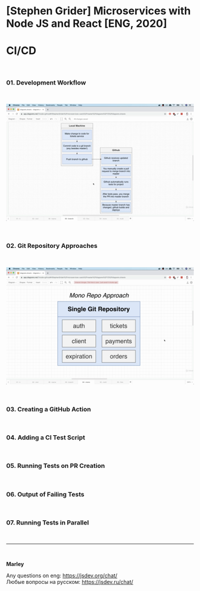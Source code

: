 # [Stephen Grider] Microservices with Node JS and React [ENG, 2020]

# CI/CD

<br/>

### 01. Development Workflow

<br/>

![Application](/img/pic-23-01.png?raw=true)

<br/>

### 02. Git Repository Approaches

<br/>

![Application](/img/pic-23-02.png?raw=true)

<br/>

### 03. Creating a GitHub Action

<br/>

### 04. Adding a CI Test Script

<br/>

### 05. Running Tests on PR Creation

<br/>

### 06. Output of Failing Tests

<br/>

### 07. Running Tests in Parallel

<br/>

---

<br/>

**Marley**

Any questions on eng: https://jsdev.org/chat/  
Любые вопросы на русском: https://jsdev.ru/chat/
